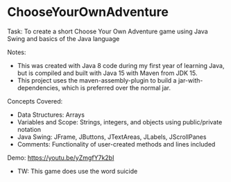 # ChooseYourOwnAdventure
Task: To create a short Choose Your Own Adventure game using Java Swing and basics of the Java language

Notes: 
- This was created with Java 8 code during my first year of learning Java, but is compiled and built with Java 15 with Maven from JDK 15.
- This project uses the maven-assembly-plugin to build a jar-with-dependencies, which is preferred over the normal jar.

Concepts Covered:
- Data Structures: Arrays
- Variables and Scope: Strings, integers, and objects using public/private notation
- Java Swing: JFrame, JButtons, JTextAreas, JLabels, JScrollPanes
- Comments: Functionality of user-created methods and lines included

Demo:
https://youtu.be/yZmgfY7k2bI

- TW: This game does use the word suicide
